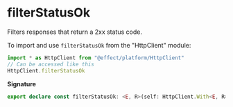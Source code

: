 # filterStatusOk

Filters responses that return a 2xx status code.

To import and use `filterStatusOk` from the "HttpClient" module:

```ts
import * as HttpClient from "@effect/platform/HttpClient"
// Can be accessed like this
HttpClient.filterStatusOk
```

**Signature**

```ts
export declare const filterStatusOk: <E, R>(self: HttpClient.With<E, R>) => HttpClient.With<E | Error.ResponseError, R>
```
